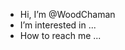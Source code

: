 - Hi, I’m @WoodChaman
- I’m interested in ...
- How to reach me ...

<!---
WoodChaman/WoodChaman is a ✨ special ✨ repository because its `README.md` (this file) appears on your GitHub profile.
You can click the Preview link to take a look at your changes.
--->

